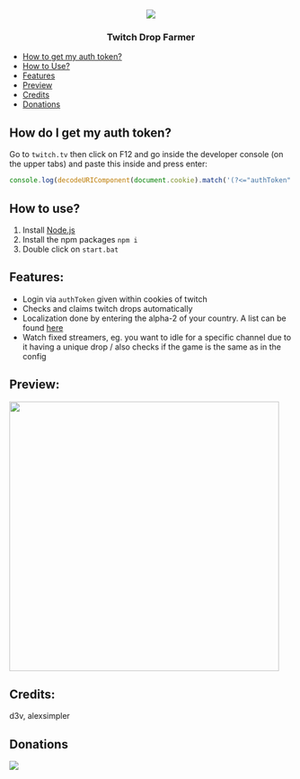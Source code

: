 <h1 align="center"><img src="https://trlx.xyz/poggat.png"/></h1>

<h3 align="center">Twitch Drop Farmer</h3>

- [How to get my auth token?](#How-do-I-get-my-auth-token)
- [How to Use?](#How-to-use)
- [Features](#Features)
- [Preview](#Preview)
- [Credits](#Credits)
- [Donations](#Donations)

## How do I get my auth token?
Go to `twitch.tv` then click on F12 and go inside the developer console (on the upper tabs) and paste this inside and press enter:
```js
console.log(decodeURIComponent(document.cookie).match('(?<="authToken":")[a-zA-z0-9]+')[0]);
```

## How to use?
1. Install [Node.js](https://nodejs.org/en/download/)
2. Install the npm packages `npm i`
3. Double click on `start.bat`

## Features:
- Login via `authToken` given within cookies of twitch
- Checks and claims twitch drops automatically
- Localization done by entering the alpha-2 of your country. A list can be found [here](https://www.iban.com/country-codes)
- Watch fixed streamers, eg. you want to idle for a specific channel due to it having a unique drop / also checks if the game is the same as in the config

## Preview:
<img src="https://ganja.taxi/bNNnsrkRQA.png" width=480>

## Credits:
d3v, alexsimpler

## Donations
<a href="https://www.buymeacoffee.com/trlx" target="_blank"><img src="https://trlx.xyz/buymeacoffee_small.png"></a>
